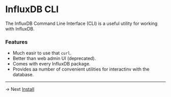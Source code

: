 # InfluxDB CLI

The InfluxDB Command Line Interface (CLI) is a useful utility for working with InfluxDB.

### Features
* Much easir to use that `curl`.
* Better than web admin UI (deprecated).
* Comes with every InfluxDB package.
* Provides aa number of convenient utilities for interactinv with the database.



------
-> Next [Install](install.md)
